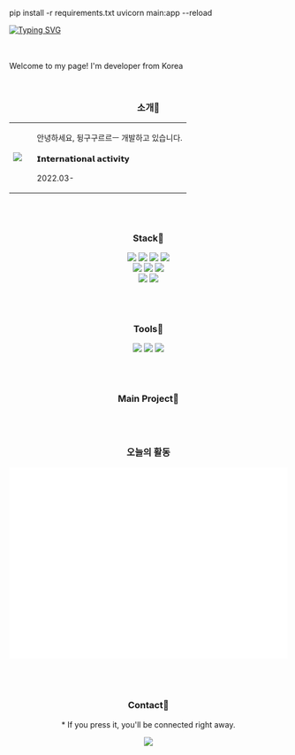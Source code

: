pip install -r requirements.txt
uvicorn main:app --reload


[![Typing SVG](https://readme-typing-svg.demolab.com?font=Rubik+Mono+One&size=50&duration=4000&pause=1000&color=000000&center=true&repeat=false&width=1000&height=70&lines=Hello+I'm+Minju)](https://git.io/typing-svg)

<br/> <br/> 
Welcome to my page!
I'm developer from Korea

<br/> 
<div align="center">
  <h3>소개👋</h3>

  <table>
    <tr>
      <td>
        <img src="http://9tschool.net/xe/files/attach/images/339611/538/350/bd90bbdc91dba4e0d0343cff03cac18c.gif" width="200" height="auto" />
      </td>
      <td style="padding-left: 20px;">
        <p>안녕하세요, 뒹구구르르ㅡ 개발하고 있습니다.</p>
        <h4>𝗜𝗻𝘁𝗲𝗿𝗻𝗮𝘁𝗶𝗼𝗻𝗮𝗹 𝗮𝗰𝘁𝗶𝘃𝗶𝘁𝘆</h4>
        <p>2022.03-</p>
      </td>
    </tr>
  </table>
</div>




<br/> <br/> 
<div align=center><h3>Stack👻</h3></div>
<div align=center> 
  <img src="https://img.shields.io/badge/java-007396?style=for-the-badge&logo=java&logoColor=white"> 
  <img src="https://img.shields.io/badge/python-3776AB?style=for-the-badge&logo=python&logoColor=white"> 
  <img src="https://img.shields.io/badge/kotlin-7F52FF?style=for-the-badge&logo=kotlin&logoColor=white"> 
  <img src="https://img.shields.io/badge/c-A8B9CC?style=for-the-badge&logo=c&logoColor=white"> 

<br>
  <img src="https://img.shields.io/badge/html5-E34F26?style=for-the-badge&logo=html5&logoColor=white"> 
  <img src="https://img.shields.io/badge/css-1572B6?style=for-the-badge&logo=css3&logoColor=white"> 
  <img src="https://img.shields.io/badge/javascript-F7DF1E?style=for-the-badge&logo=javascript&logoColor=black"> 
<br>
  <img src="https://img.shields.io/badge/react-61DAFB?style=for-the-badge&logo=react&logoColor=black"> 
  <img src="https://img.shields.io/badge/node.js-339933?style=for-the-badge&logo=Node.js&logoColor=white">
</div>



<br/> <br/> 
<div align=center><h3>Tools👻</h3>
  <img src="https://img.shields.io/badge/github-181717?style=for-the-badge&logo=github&logoColor=white">
  <img src="https://img.shields.io/badge/visualstudio-00599C?style=for-the-badge&logo=visualstudio&logoColor=white">
  <img src="https://img.shields.io/badge/androidstudio-3DDC84?style=for-the-badge&logo=androidstudio&logoColor=white">



</div>


<br/> <br/> 
<div align=center><h3>Main Project🌱</h3></div>
<div align=center> 


 
</div>

<br/> <br/> 
<div align=center><h3>오늘의 활동</h3></div>

![Metrics](https://raw.githubusercontent.com/illustermin/illustermin/main/metrics.plugin.isocalendar.fullyear.svg)



<br/> <br/> 
<div align=center><h3>Contact📮</h3></div>
<p align=center>* If you press it, you'll be connected right away.</p>

<div align=center>
  <a href="https://www.instagram.com/h_min.___" target="_blank"><img src="https://img.shields.io/badge/h_min.___-E4405F?style=for-the-badge&logo=instagram&logoColor=white"/></a>
</div>








<!---
Find-illustermin is a ✨ special ✨ repository because its `README.md` (this file) appears on your GitHub profile.
You can click the Preview link to take a look at your changes.
--->
